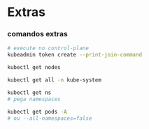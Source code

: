# Extras

### comandos extras


```bash
# execute no control-plane
kubeadmin token create --print-join-command

kubectl get nodes

kubectl get all -n kube-system
```


```bash
kubectl get ns
# pega namespaces

kubectl get pods -A
# ou --all-namespaces=false
```